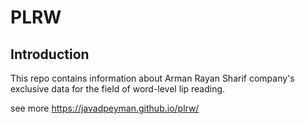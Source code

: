 # PLRW

## Introduction
This repo contains information about Arman Rayan Sharif company's exclusive data for the field of word-level lip reading.

see more https://javadpeyman.github.io/plrw/
